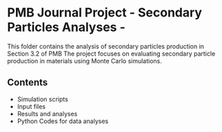# PMB Journal Project - Secondary Particles Analyses -
This folder contains the analysis of secondary particles production in Section 3.2 of PMB
The project focuses on evaluating secondary particle production in materials using Monte Carlo simulations.

## Contents
- Simulation scripts
- Input files
- Results and analyses
- Python Codes for data analyses

